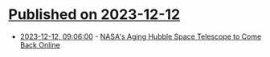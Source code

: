 # [Published on 2023-12-12](index.md)

* [2023-12-12, 09:06:00](https://soylentnews.org/article.pl?sid=23/12/12/0410203&from=rss) - [NASA's Aging Hubble Space Telescope to Come Back Online](https://soylentnews.org/article.pl?sid=23/12/12/0410203&from=rss)
